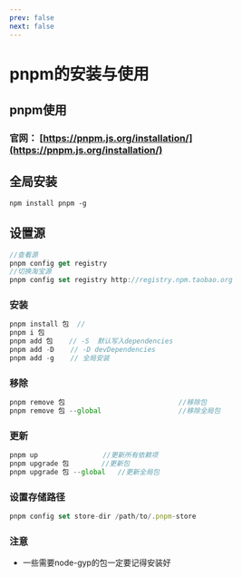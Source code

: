 ```yaml
---
prev: false
next: false
---
```

# pnpm的安装与使用

## pnpm使用

### 官网： [https://pnpm.js.org/installation/](https://pnpm.js.org/installation/)

## 全局安装

`npm install pnpm -g`

## 设置源

```javascript
//查看源
pnpm config get registry 
//切换淘宝源
pnpm config set registry http://registry.npm.taobao.org 
```

### 安装

```javascript
pnpm install 包  // 
pnpm i 包
pnpm add 包    // -S  默认写入dependencies
pnpm add -D    // -D devDependencies
pnpm add -g    // 全局安装
```

### 移除

```javascript
pnpm remove 包                            //移除包
pnpm remove 包 --global                   //移除全局包
```

### 更新

```javascript
pnpm up                //更新所有依赖项
pnpm upgrade 包        //更新包
pnpm upgrade 包 --global   //更新全局包
```

### 设置存储路径

```javascript
pnpm config set store-dir /path/to/.pnpm-store
```

### 注意

- 一些需要node-gyp的包一定要记得安装好
